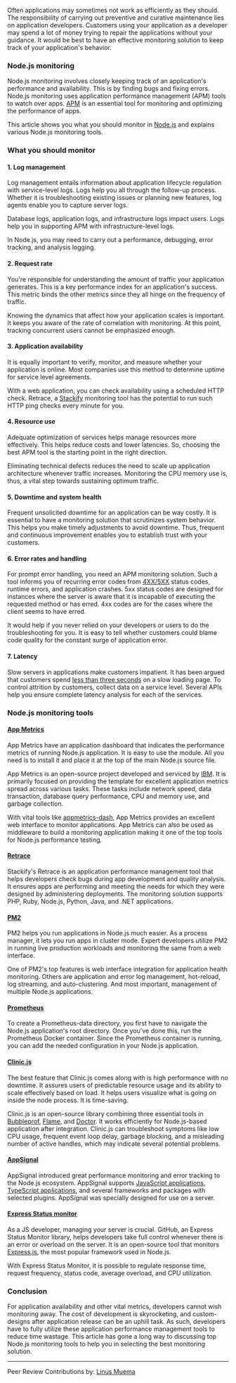 Often applications may sometimes not work as efficiently as they should. The responsibility of carrying out preventive and curative maintenance lies on application developers. Customers using your application as a developer may spend a lot of money trying to repair the applications without your guidance. It would be best to have an effective monitoring solution to keep track of your application's behavior.

### Node.js monitoring
Node.js monitoring involves closely keeping track of an application's performance and availability. This is by finding bugs and fixing errors. Node.js monitoring uses application performance management (APM) tools to watch over apps. [APM](https://stackify.com/what-is-apm/) is an essential tool for monitoring and optimizing the performance of apps.

This article shows you what you should monitor in [Node.js](https://nodejs.org/) and explains various Node.js monitoring tools.

### What you should monitor

#### 1. Log management
Log management entails information about application lifecycle regulation with service-level logs. Logs help you all through the follow-up process. Whether it is troubleshooting existing issues or planning new features, log agents enable you to capture server logs.

Database logs, application logs, and infrastructure logs impact users. Logs help you in supporting APM with infrastructure-level logs.

In Node.js, you may need to carry out a performance, debugging, error tracking, and analysis logging.

#### 2. Request rate
You're responsible for understanding the amount of traffic your application generates. This is a key performance index for an application's success. This metric binds the other metrics since they all hinge on the frequency of traffic.

Knowing the dynamics that affect how your application scales is important. It keeps you aware of the rate of correlation with monitoring. At this point, tracking concurrent users cannot be emphasized enough.

#### 3. Application availability
It is equally important to verify, monitor, and measure whether your application is online. Most companies use this method to determine uptime for service level agreements.

With a web application, you can check availability using a scheduled HTTP check. Retrace, a [Stackify](https://stackify.com/) monitoring tool has the potential to run such HTTP ping checks every minute for you.

#### 4. Resource use
Adequate optimization of services helps manage resources more effectively. This helps reduce costs and lower latencies. So, choosing the best APM tool is the starting point in the right direction.

Eliminating technical defects reduces the need to scale up application architecture whenever traffic increases. Monitoring the CPU memory use is, thus, a vital step towards sustaining optimum traffic.

#### 5. Downtime and system health
Frequent unsolicited downtime for an application can be way costly.  It is essential to have a monitoring solution that scrutinizes system behavior.  This helps you make timely adjustments to avoid downtime. Thus, frequent and continuous improvement enables you to establish trust with your customers.

#### 6. Error rates and handling
For prompt error handling, you need an APM monitoring solution. Such a tool informs you of recurring error codes from [4XX/5XX](https://www.w3.org/Protocols/HTTP/HTRESP.html) status codes, runtime errors, and application crashes. 5xx status codes are designed for instances where the server is aware that it is incapable of executing the requested method or has erred. 4xx codes are for the cases where the client seems to have erred.

It would help if you never relied on your developers or users to do the troubleshooting for you. It is easy to tell whether customers could blame code quality for the constant surge of application error.

#### 7. Latency
Slow servers in applications make customers impatient. It has been argued that customers spend [less than three seconds](https://www.marketingdive.com/news/google-53-of-mobile-users-abandon-sites-that-take-over-3-seconds-to-load/426070/) on a slow loading page. To control attrition by customers, collect data on a service level. Several APIs help you ensure complete latency analysis for each of the services.

### Node.js monitoring tools

#### [App Metrics](https://www.app-metrics.io/)
App Metrics have an application dashboard that indicates the performance metrics of running Node.js application. It is easy to use the module. All you need is to install it and place it at the top of the main Node.js source file.

App Metrics is an open-source project developed and serviced by [IBM](https://www.ibm.com/). It is primarily focused on providing the template for excellent application metrics spread across various tasks. These tasks include network speed, data transaction, database query performance, CPU and memory use, and garbage collection.

With vital tools like [appmetrics-dash](https://www.npmjs.com/package/appmetrics-dash), App Metrics provides an excellent web interface to monitor applications. App Metrics can also be used as middleware to build a monitoring application making it one of the top tools for Node.js performance testing.

#### [Retrace](https://stackify.com/retrace/)
Stackify's Retrace is an application performance management tool that helps developers check bugs during app development and quality analysis. It ensures apps are performing and meeting the needs for which they were designed by administering deployments. The monitoring solution supports PHP, Ruby, Node.js, Python, Java, and .NET applications.

#### [PM2](https://pm2.keymetrics.io/)
PM2 helps you run applications in Node.js much easier. As a process manager, it lets you run apps in cluster mode. Expert developers utilize PM2 in running live production workloads and monitoring the same from a web interface.

One of PM2's top features is web interface integration for application health monitoring. Others are application and error log management,  hot-reload, log streaming, and auto-clustering.  And most important, management of multiple Node.js applications.

#### [Prometheus](https://prometheus.io/)
To create a Prometheus-data directory, you first have to navigate the Node.js application's root directory. Once you've done this, run the Prometheus Docker container. Since the Prometheus container is running, you can add the needed configuration in your Node.js application. 

#### [Clinic.js](https://clinicjs.org/)
The best feature that Clinic.js comes along with is high performance with no downtime. It assures users of predictable resource usage and its ability to scale effectively based on load. It helps users visualize what is going on inside the node process. It is time-saving.

Clinic.js is an open-source library combining three essential tools in [Bubbleprof](https://clinicjs.org/bubbleprof/), [Flame](https://clinicjs.org/flame/), and [Doctor](https://clinicjs.org/doctor). It works efficiently for Node.js-based application after integration. Clinic.js can troubleshoot symptoms like low CPU usage, frequent event loop delay, garbage blocking, and a misleading number of active handles, which may indicate several potential problems.

#### [AppSignal](https://appsignal.com/)
AppSignal introduced great performance monitoring and error tracking to the Node.js ecosystem. AppSignal supports [JavaScript applications](https://data-flair.training/blogs/javascript-uses/#), [TypeScript applications](https://www.typescriptlang.org/docs/handbook/typescript-tooling-in-5-minutes.html), and several frameworks and packages with selected plugins. AppSignal was specially designed for use on a server.

#### [Express Status monitor](https://github.com/RafalWilinski/express-status-monitor)
As a JS developer, managing your server is crucial. GitHub, an Express Status Monitor library, helps developers take full control whenever there is an error or overload on the server. It is an open-source tool that monitors [Express.js](https://expressjs.com/), the most popular framework used in Node.js.

With Express Status Monitor, it is possible to regulate response time, request frequency, status code, average overload, and CPU utilization.

### Conclusion
For application availability and other vital metrics, developers cannot wish monitoring away. The cost of development is skyrocketing, and custom-designs after application release can be an uphill task. As such, developers have to fully utilize these application performance management tools to reduce time wastage. This article has gone a long way to discussing top Node.js monitoring tools to help you in selecting the best monitoring solution.

---
Peer Review Contributions by: [Linus Muema](/engineering-education/authors/linus-muema/)
